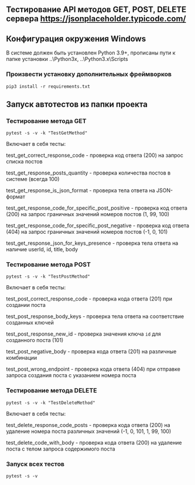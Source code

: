 ## Тестирование API методов GET, POST, DELETE сервера https://jsonplaceholder.typicode.com/

## Конфигурация окружения Windows
В системе должен быть установлен Python 3.9+, прописаны пути к папке установки ..\Python3x, ..\Python3.x\Scripts

### Произвести установку дополнительных фреймворков

`pip3 install -r requirements.txt`

## Запуск автотестов из папки проекта

### Тестирование метода GET

`pytest -s -v -k "TestGetMethod"`

Включает в себя тесты:

test_get_correct_response_code - проверка код ответа (200) на запрос списка постов

test_get_response_posts_quantity - проверка количества постов в системе (всегда 100)

test_get_response_is_json_format - проверка тела ответа на JSON-формат

test_get_response_code_for_specific_post_positive - проверка код ответа (200) на запрос граничных значений номеров постов (1, 99, 100)

test_get_response_code_for_specific_post_negative - проверка код ответа (404) на запрос граничных значений номеров постов (-1, 0, 101)

test_get_response_json_for_keys_presence - проверка тела ответа на наличие userId, id, title, body

### Тестирование метода POST

`pytest -s -v -k "TestPostMethod"`

Включает в себя тесты:

test_post_correct_response_code - проверка кода ответа (201) при создании поста

test_post_response_body_keys - проверка тела ответа на соответствие созданных ключей

test_post_response_new_id - проверка значения ключа `id` для созданного поста (101)

test_post_negative_body - проверка кода ответа (201) на различные комбинации

test_post_wrong_endpoint - проверка кода ответа (404) при отправке запроса создания поста с указанием номера поста

### Тестирование метода DELETE

`pytest -s -v -k "TestDeleteMethod"`

Включает в себя тесты:

test_delete_response_code_posts - проверка кода ответа (200) на удаление номера поста различных значений (-1, 0, 101, 1, 99, 100)

test_delete_code_with_body - проверка кода ответа (200) на удаление поста с телом запроса содержимого поста

### Запуск всех тестов

`pytest -s -v`
